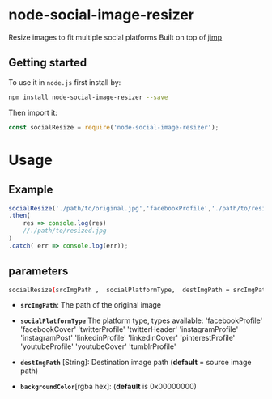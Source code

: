 # node-social-image-resizer

Resize images to fit multiple social platforms
Built on top of [jimp](https://www.npmjs.com/package/jimp)


## Getting started


To use it in `node.js` first install by:

```bash
npm install node-social-image-resizer --save
```

Then import it:

```js
const socialResize = require('node-social-image-resizer');
```




# Usage
## Example

```js
socialResize('./path/to/original.jpg','facebookProfile','./path/to/resized.jpg',0xFFFFFFFF)
.then(
    res => console.log(res) 
    //./path/to/resized.jpg
)
.catch( err => console.log(err));
```
## parameters
```bash
socialResize(srcImgPath ,  socialPlatformType,  destImgPath = srcImgPath  ,  backgroundColor= 0x00000000)
```
* **`srcImgPath`**: The path of the original image
* **`socialPlatformType`** The platform type, types available:
		'facebookProfile'
		'facebookCover'
		'twitterProfile'
		'twitterHeader'
		'instagramProfile'
		'instagramPost'
		'linkedinProfile'
		'linkedinCover'
		'pinterestProfile'
		'youtubeProfile'
		'youtubeCover'
		'tumblrProfile'

* **`destImgPath`** [String]: Destination image path (**default** = source image path)
* **`backgroundColor`**[rgba hex]: (**default** is 0x00000000)




